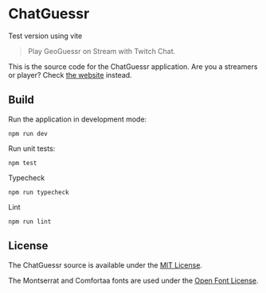 # ChatGuessr

Test version using vite

> Play GeoGuessr on Stream with Twitch Chat.

This is the source code for the ChatGuessr application. Are you a streamers or player? Check [the website](https://chatguessr.com) instead.

## Build

Run the application in development mode:

```
npm run dev
```

Run unit tests:

```
npm test
```

Typecheck

```
npm run typecheck
```

Lint

```
npm run lint
```

## License

The ChatGuessr source is available under the [MIT License](./LICENSE).

The Montserrat and Comfortaa fonts are used under the [Open Font License](https://scripts.sil.org/cms/scripts/page.php?site_id=nrsi&id=OFL).

